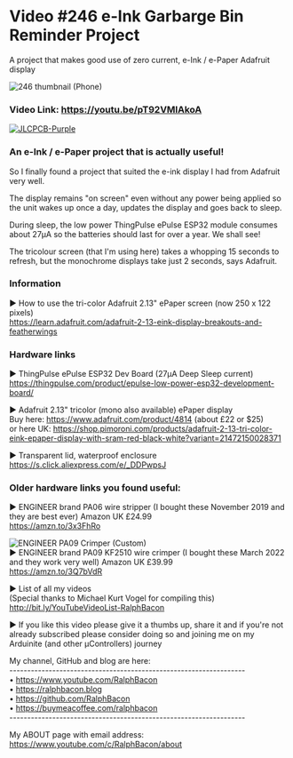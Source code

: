 # Video #246 e-Ink Garbarge Bin Reminder Project  
A project that makes good use of zero current, e-Ink / e-Paper Adafruit display  

![246 thumbnail (Phone)](https://user-images.githubusercontent.com/20911308/180257038-4504a525-1263-45a3-b4a9-0233d5c805eb.png)  
### Video Link: https://youtu.be/pT92VMlAkoA  

[![JLCPCB-Purple](https://user-images.githubusercontent.com/20911308/159024530-3e083ca1-fea4-4ba9-97d3-a3af3fb979d2.png)](https://www.jlcpcb.com/cem)  

### An e-Ink / e-Paper project that is actually useful!  
So I finally found a project that suited the e-ink display I had from Adafruit very well.  

The display remains "on screen" even without any power being applied so the unit wakes up once a day, updates the display and goes back to sleep.  

During sleep, the low power ThingPulse ePulse ESP32 module consumes about 27μA so the batteries should last for over a year. We shall see!  

The tricolour screen (that I'm using here) takes a whopping 15 seconds to refresh, but the monochrome displays take just 2 seconds, says Adafruit.  

### Information  
► How to use the tri-color Adafruit 2.13" ePaper screen (now 250 x 122 pixels)   
https://learn.adafruit.com/adafruit-2-13-eink-display-breakouts-and-featherwings  

### Hardware links  
► ThingPulse ePulse ESP32 Dev Board (27μA Deep Sleep current)  
https://thingpulse.com/product/epulse-low-power-esp32-development-board/  

► Adafruit 2.13" tricolor (mono also available) ePaper display  
Buy here: https://www.adafruit.com/product/4814 (about £22 or $25)  
or here UK: https://shop.pimoroni.com/products/adafruit-2-13-tri-color-eink-epaper-display-with-sram-red-black-white?variant=21472150028371  

► Transparent lid, waterproof enclosure  
https://s.click.aliexpress.com/e/_DDPwpsJ

### Older hardware links you found useful:  
► ENGINEER brand PA06 wire stripper (I bought these November 2019 and they are best ever) Amazon UK £24.99  
https://amzn.to/3x3FhRo  

![ENGINEER PA09 Crimper (Custom)](https://user-images.githubusercontent.com/20911308/171428461-44e1dcb9-9756-4c8a-8fa8-1df350004b56.jpg)  
► ENGINEER brand PA09 KF2510 wire crimper (I bought these March 2022 and they work very well) Amazon UK £39.99  
https://amzn.to/3Q7bVdR  

► List of all my videos  
(Special thanks to Michael Kurt Vogel for compiling this)  
http://bit.ly/YouTubeVideoList-RalphBacon  

► If you like this video please give it a thumbs up, share it and if you're not already subscribed please consider doing so and joining me on my Arduinite (and other μControllers) journey  

My channel, GitHub and blog are here:  
\------------------------------------------------------------------  
• https://www.youtube.com/RalphBacon  
• https://ralphbacon.blog  
• https://github.com/RalphBacon  
• https://buymeacoffee.com/ralphbacon  
\------------------------------------------------------------------

My ABOUT page with email address: https://www.youtube.com/c/RalphBacon/about
